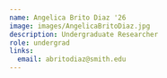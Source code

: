 ```yaml
---
name: Angelica Brito Diaz '26
image: images/AngelicaBritoDiaz.jpg 
description: Undergraduate Researcher
role: undergrad
links:
  email: abritodiaz@smith.edu
---
```


